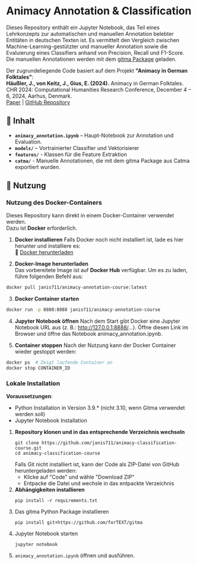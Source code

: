 # Animacy Annotation & Classification

Dieses Repository enthält ein Jupyter Notebook, das Teil eines Lehrkonzepts zur automatischen und manuellen Annotation belebter Entitäten in deutschen Texten ist. Es vermittelt den Vergleich zwischen Machine-Learning-gestützter und manueller Annotation sowie die Evaluierung eines Classifiers anhand von Precision, Recall und F1-Score. Die manuellen Annotationen werden mit dem [gitma Package](https://github.com/forTEXT/gitma) geladen. 

Der zugrundeliegende Code basiert auf dem Projekt **"Animacy in German Folktales"**:  
**Häußler, J., von Keitz, J., Gius, E. (2024).** Animacy in German Folktales. CHR 2024: Computational Humanities Research Conference, December 4 – 6, 2024, Aarhus, Denmark.  
[Paper](https://ceur-ws.org/Vol-3834/paper90.pdf) | [GitHub Repository](https://github.com/forTEXT/Animacy_in_German_Folktales)


## 📂 Inhalt
- **`animacy_annotation.ipynb`** – Haupt-Notebook zur Annotation und Evaluation.
- **`models/`** – Vortrainierter Classifier und Vektorisierer
- **`features/`** - Klassen für die Feature Extraktion
- **`catma/`** - Manuelle Annotationen, die mit dem gitma Package aus Catma exportiert wurden.   


## 🚀 Nutzung
### Nutzung des Docker-Containers

Dieses Repository kann direkt in einem Docker-Container verwendet werden.  
Dazu ist **Docker** erforderlich.

1. **Docker installieren**
Falls Docker noch nicht installiert ist, lade es hier herunter und installiere es:  
🔗 [Docker herunterladen](https://docs.docker.com/get-docker/)  

2. **Docker-Image herunterladen**  
Das vorbereitete Image ist auf **Docker Hub** verfügbar. Um es zu laden, führe folgenden Befehl aus:  
```sh
docker pull janis711/animacy-annotation-course:latest
```
3. **Docker Container starten**
```sh
docker run -p 8888:8888 janis711/animacy-annotation-course
```
4. **Jupyter Notebook öffnen**
Nach dem Start gibt Docker eine Jupyter Notebook URL aus (z. B.: http://127.0.0.1:8888/...). Öffne diesen Link im Browser und öffne das Notebook animacy_annotation.ipynb.

5. **Container stoppen**
Nach der Nutzung kann der Docker Container wieder gestoppt werden:
```sh 
docker ps  # Zeigt laufende Container an
docker stop CONTAINER_ID
```

### Lokale Installation
**Voraussetzungen**:
* Python Installation in Version 3.9.* (nicht 3.10, wenn Gitma verwendet werden soll)
* Jupyter Notebook Installation
1. **Repository klonen und in das entsprechende Verzeichnis wechseln**  
   ```
   git clone https://github.com/janis711/animacy-classification-course.git
   cd animacy-classification-course
   ```
   Falls Git nicht installiert ist, kann der Code als ZIP-Datei von GitHub heruntergeladen werden:
   * Klicke auf "Code" und wähle "Download ZIP"
   * Entpacke die Datei und wechsle in das entpackte Verzeichnis
2. **Abhängigkeiten installieren**
   ```
   pip install -r requirements.txt
   ```
3. Das gitma Python Package installieren
   ```
   pip install git+https://github.com/forTEXT/gitma
   ```
4. Jupyter Notebook starten
    ```
    jupyter notebook
    ```
5.  `animacy_annotation.ipynb` öffnen und ausführen.
